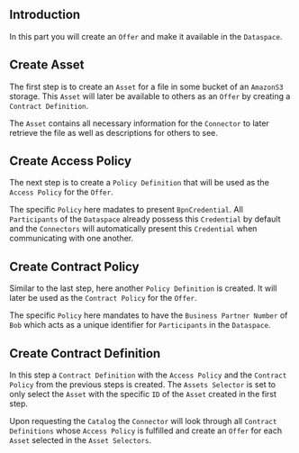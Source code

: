 ## Introduction

In this part you will create an `Offer` and make it available in the `Dataspace`.

## Create Asset

The first step is to create an `Asset` for a file in some bucket of an `AmazonS3` storage. This `Asset` will later be available to others as an `Offer` by creating a `Contract Definition`.

The `Asset` contains all necessary information for the `Connector` to later retrieve the file as well as descriptions for others to see.

## Create Access Policy

The next step is to create a `Policy Definition` that will be used as the `Access Policy` for the `Offer`.

The specific `Policy` here madates to present `BpnCredential`. All `Participants` of the `Dataspace` already possess this `Credential` by default and the `Connectors` will automatically present this `Credential` when communicating with one another.

## Create Contract Policy

Similar to the last step, here another `Policy Definition` is created. It will later be used as the `Contract Policy` for the `Offer`.

The specific `Policy` here mandates to have the `Business Partner Number` of `Bob` which acts as a unique identifier for `Participants` in the `Dataspace`.

## Create Contract Definition

In this step a `Contract Definition` with the `Access Policy` and the `Contract Policy` from the previous steps is created. The `Assets Selector` is set to only select the `Asset` with the specific `ID` of the `Asset` created in the first step.

Upon requesting the `Catalog` the `Connector` will look through all `Contract Definitions` whose `Access Policy` is fulfilled and create an `Offer` for each `Asset` selected in the `Asset Selectors`.
